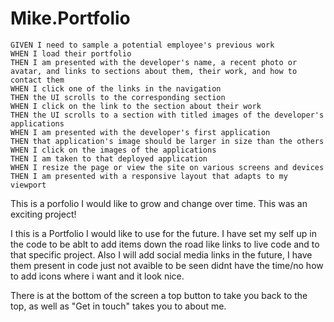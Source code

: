 # Mike.Portfolio

```
GIVEN I need to sample a potential employee's previous work
WHEN I load their portfolio
THEN I am presented with the developer's name, a recent photo or avatar, and links to sections about them, their work, and how to contact them
WHEN I click one of the links in the navigation
THEN the UI scrolls to the corresponding section
WHEN I click on the link to the section about their work
THEN the UI scrolls to a section with titled images of the developer's applications
WHEN I am presented with the developer's first application
THEN that application's image should be larger in size than the others
WHEN I click on the images of the applications
THEN I am taken to that deployed application
WHEN I resize the page or view the site on various screens and devices
THEN I am presented with a responsive layout that adapts to my viewport
```

This is a porfolio I would like to grow and change over time. This was an exciting project!

I this is a Portfolio I would like to use for the future. I have set my self up in the code to be ablt to add items down the road like links to live code and to that specific project. Also I will add social media links in the future, I have them present in code just not avaible to be seen didnt have the time/no how to add icons where i want and it look nice.

There is at the bottom of the screen a top button to take you back to the top, as well as "Get in touch" takes you to about me.